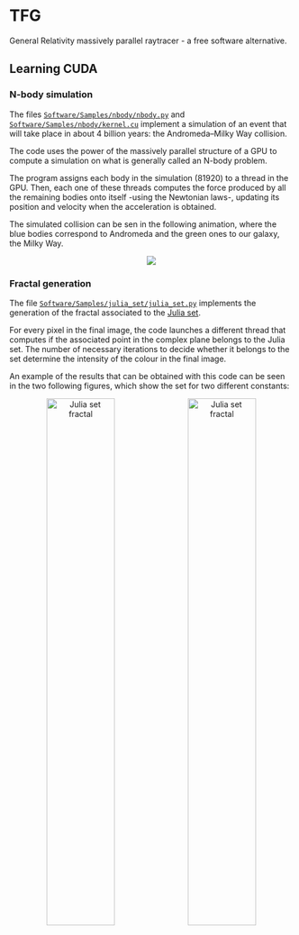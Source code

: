 # TFG
General Relativity massively parallel raytracer - a free software alternative.

## Learning CUDA
### N-body simulation
The files [`Software/Samples/nbody/nbody.py`](https://github.com/agarciamontoro/TFG/blob/master/Samples/nbody/nbody.py) and 
[`Software/Samples/nbody/kernel.cu`](https://github.com/agarciamontoro/TFG/blob/master/Samples/nbody/kernel.cu) 
implement a simulation of an event that will take place in about 4 billion years: the Andromeda–Milky Way collision.

The code uses the power of the massively parallel structure of a GPU to compute a simulation on what is generally called an N-body problem.

The program assigns each body in the simulation (81920) to a thread in the GPU. Then, each one of these threads computes the force produced by all the remaining bodies onto itself -using the Newtonian laws-, updating its position and velocity when the acceleration is obtained.

The simulated collision can be sen in the following animation, where the blue bodies correspond to Andromeda and the green ones to our galaxy, the Milky Way.

<p align="center">
<img src="https://cloud.githubusercontent.com/assets/3924815/13893566/c74974c8-ed5f-11e5-9536-1533721596aa.gif" />
</p>

### Fractal generation
The file [`Software/Samples/julia_set/julia_set.py`](https://github.com/agarciamontoro/TFG/blob/master/Samples/julia_set/julia_set.py) implements the generation of the fractal associated to the [Julia 
set](https://en.wikipedia.org/wiki/Julia_set).

For every pixel in the final image, the code launches a different thread that computes if the associated point in the complex plane belongs to the Julia set. The number of necessary iterations to decide whether it belongs to the set determine the intensity of the colour in the final image.

An example of the results that can be obtained with this code can be seen in the two following figures, which show the set for two different constants:

<p align="center">
<img src="https://cloud.githubusercontent.com/assets/3924815/11050110/6e21aad2-8743-11e5-8414-6eb5bd86e881.png" width="49%" alt="Julia set fractal"/> <img src="https://cloud.githubusercontent.com/assets/3924815/11050389/bacaeeb4-8745-11e5-8fa5-f45278f62731.png" width="49%" alt="Julia set fractal"/>
</p>
